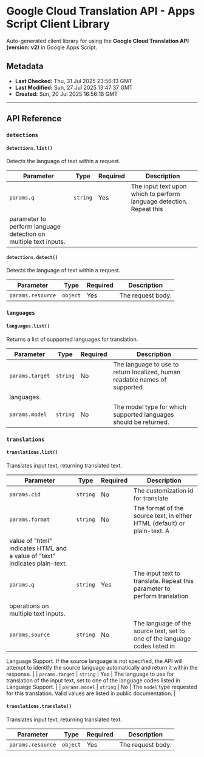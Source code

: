 # Google Cloud Translation API - Apps Script Client Library

Auto-generated client library for using the **Google Cloud Translation API (version: v2)** in Google Apps Script.

## Metadata

- **Last Checked:** Thu, 31 Jul 2025 23:56:13 GMT
- **Last Modified:** Sun, 27 Jul 2025 13:47:37 GMT
- **Created:** Sun, 20 Jul 2025 16:56:18 GMT



---

## API Reference

### `detections`

#### `detections.list()`

Detects the language of text within a request.

| Parameter | Type | Required | Description |
|---|---|---|---|
| `params.q` | `string` | Yes | The input text upon which to perform language detection. Repeat this
parameter to perform language detection on multiple text inputs. |

#### `detections.detect()`

Detects the language of text within a request.

| Parameter | Type | Required | Description |
|---|---|---|---|
| `params.resource` | `object` | Yes | The request body. |

### `languages`

#### `languages.list()`

Returns a list of supported languages for translation.

| Parameter | Type | Required | Description |
|---|---|---|---|
| `params.target` | `string` | No | The language to use to return localized, human readable names of supported
languages. |
| `params.model` | `string` | No | The model type for which supported languages should be returned. |

### `translations`

#### `translations.list()`

Translates input text, returning translated text.

| Parameter | Type | Required | Description |
|---|---|---|---|
| `params.cid` | `string` | No | The customization id for translate |
| `params.format` | `string` | No | The format of the source text, in either HTML (default) or plain-text. A
value of "html" indicates HTML and a value of "text" indicates plain-text. |
| `params.q` | `string` | Yes | The input text to translate. Repeat this parameter to perform translation
operations on multiple text inputs. |
| `params.source` | `string` | No | The language of the source text, set to one of the language codes listed in
Language Support. If the source language is not specified, the API will
attempt to identify the source language automatically and return it within
the response. |
| `params.target` | `string` | Yes | The language to use for translation of the input text, set to one of the
language codes listed in Language Support. |
| `params.model` | `string` | No | The `model` type requested for this translation. Valid values are
listed in public documentation. |

#### `translations.translate()`

Translates input text, returning translated text.

| Parameter | Type | Required | Description |
|---|---|---|---|
| `params.resource` | `object` | Yes | The request body. |